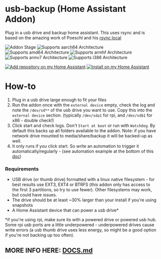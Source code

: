 # usb-backup (Home Assistant Addon)

Plug in a usb drive and backup home assistant. This uses rsync and is based on the amazing work of Poeschl and his [rsync local](https://github.com/Poeschl/Hassio-Addons/tree/main/rsync-local)

![Addon Stage][stage-badge]
![Supports aarch64 Architecture][aarch64-badge]
![Supports amd64 Architecture][amd64-badge]
![Supports armhf Architecture][armhf-badge]
![Supports armv7 Architecture][armv7-badge]
![Supports i386 Architecture][i386-badge]

[![Add repository on my Home Assistant][repository-badge]][repository-url]
[![Install on my Home Assistant][install-badge]][install-url]

[aarch64-badge]: https://img.shields.io/badge/aarch64-yes-green.svg?style=for-the-badge
[amd64-badge]: https://img.shields.io/badge/amd64-yes-green.svg?style=for-the-badge
[armhf-badge]: https://img.shields.io/badge/armhf-yes-green.svg?style=for-the-badge
[armv7-badge]: https://img.shields.io/badge/armv7-yes-green.svg?style=for-the-badge
[i386-badge]: https://img.shields.io/badge/i386-yes-green.svg?style=for-the-badge
[stage-badge]: https://img.shields.io/badge/Addon%20stage-stable-green.svg?style=for-the-badge
[install-badge]: https://img.shields.io/badge/Install%20on%20my-Home%20Assistant-41BDF5?logo=home-assistant&style=for-the-badge
[repository-badge]: https://img.shields.io/badge/Add%20repository%20to%20my-Home%20Assistant-41BDF5?logo=home-assistant&style=for-the-badge

[install-url]: https://my.home-assistant.io/redirect/supervisor_addon?addon=f2011bf5_usb-backup
[repository-url]: https://my.home-assistant.io/redirect/supervisor_add_addon_repository/?repository_url=https%3A%2F%2Fgithub.com%2Fgooganhiem%2Fgords-ha-addons

# How-to
1. Plug in a usb drive large enough to fit your files
2. Run the addon once with the `external device` empty, check the log and note the `/dev/sd**` of the usb drive you want to use. Copy this into the `external device` section. (typically `/dev/sda1` for rpi, and `/dev/sdb1` for x86 - double check!) 
3. Click start and check logs. Don't `Start at boot` or run with `Watchdog`. By default this backs up all folders available to the addon. Note: if you have network drive mounted to media/share/backup it will be backed-up as well.
4. It only runs if you click start. So write an automation to trigger it automatically/regularly - (see automation example at the bottom of this [doc](https://github.com/googanhiem/gords-ha-addons/blob/main/usb-backup/DOCS.md))

### Requirements
 - USB drive (or thumb drive) formatted with a linux native filesystem - for best results use EXT3, EXT4 or BTRFS (this addon only has access to the first 3 partitions, so try to use fewer). Other filesystems may work, but could have issues.
 - The drive should be at least ~30% larger than your install if you're using snapshots
 - A Home Assistant device that can power a usb drive*

*if you're using rpi, make sure its with a powered drive or powered usb hub. Some rpi usb ports are a little underpowered - underpowered drives cause write errors (a usb thumb drive uses less energy, so might be a good option if you're not backing up too often).

## MORE INFO HERE: [DOCS.md](https://github.com/googanhiem/gords-ha-addons/blob/main/usb-backup/DOCS.md)
